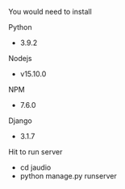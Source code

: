 You would need to install

Python 
- 3.9.2

Nodejs 
- v15.10.0

NPM 
- 7.6.0

Django 
- 3.1.7

Hit to run server
- cd jaudio
- python manage.py runserver

